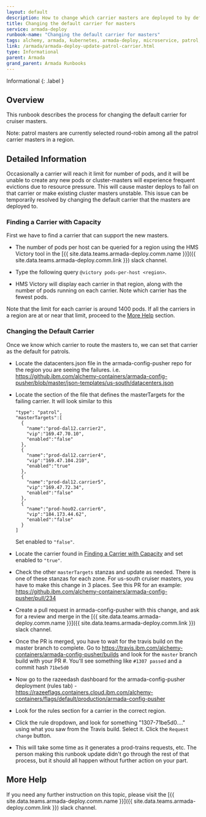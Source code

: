 ```yaml
---
layout: default
description: How to change which carrier masters are deployed to by default.
title: Changing the default carrier for masters
service: armada-deploy
runbook-name: "Changing the default carrier for masters"
tags: alchemy, armada, kubernetes, armada-deploy, microservice, patrol, carrier
link: /armada/armada-deploy-update-patrol-carrier.html
type: Informational
parent: Armada
grand_parent: Armada Runbooks
---
```


Informational
{: .label }

## Overview

This runbook describes the process for changing the default carrier for cruiser masters.

Note: patrol masters are currently selected round-robin among all the patrol carrier masters in a region.

## Detailed Information

Occasionally a carrier will reach it limit for number of pods, and it will be unable to create any new pods or cluster-masters will experience frequent evictions due to resource pressure.
This will cause master deploys to fail on that carrier or make existing cluster masters unstable.
This issue can be temporarily resolved by changing the default carrier that the masters are deployed to.

### Finding a Carrier with Capacity

First we have to find a carrier that can support the new masters.

* The number of pods per host can be queried for a region using the HMS Victory tool in the [{{ site.data.teams.armada-deploy.comm.name }}]({{ site.data.teams.armada-deploy.comm.link }}) slack channel.

* Type the following query `@victory pods-per-host <region>`.

* HMS Victory will display each carrier in that region, along with the number of pods running on each carrier. Note which carrier has the fewest pods.

Note that the limit for each carrier is around 1400 pods. If all the carriers in a region are at or near that limit, proceed to the [More Help](#more-help) section.

### Changing the Default Carrier

Once we know which carrier to route the masters to, we can set that carrier as the default for patrols.

* Locate the datacenters.json file in the armada-config-pusher repo for the region you are seeing the failures. i.e. https://github.ibm.com/alchemy-containers/armada-config-pusher/blob/master/json-templates/us-south/datacenters.json

* Locate the section of the file that defines the masterTargets for the failing carrier. It will look similar to this
   ```
   "type": "patrol",
   "masterTargets":[
     {
       "name":"prod-dal12.carrier2",
       "vip":"169.47.70.10",
       "enabled":"false"
     },
     {
       "name":"prod-dal12.carrier4",
       "vip":"169.47.104.210",
       "enabled":"true"
     },
     {
       "name":"prod-dal12.carrier5",
       "vip":"169.47.72.34",
       "enabled":"false"
     },
     {
       "name":"prod-hou02.carrier6",
       "vip":"184.173.44.62",
       "enabled":"false"
     }
   ]
   ```
   Set enabled to `"false"`.

* Locate the carrier found in [Finding a Carrier with Capacity](#finding-a-carrier-with-capacity) and set enabled to `"true"`.

* Check the other `masterTargets` stanzas and update as needed. There is one of these stanzas for each zone.
For us-south cruiser masters, you have to make this change in 3 places.
See this PR for an example: https://github.ibm.com/alchemy-containers/armada-config-pusher/pull/234

* Create a pull request in armada-config-pusher with this change, and ask for a review and merge in the [{{ site.data.teams.armada-deploy.comm.name }}]({{ site.data.teams.armada-deploy.comm.link }}) slack channel.

* Once the PR is merged, you have to wait for the travis build on the master branch to complete.
Go to https://travis.ibm.com/alchemy-containers/armada-config-pusher/builds and look for the `master` branch build with your PR #.
You'll see something like `#1307 passed` and a commit hash `71be5d0`

* Now go to the razeedash dashboard for the armada-config-pusher deployment (rules tab) - https://razeeflags.containers.cloud.ibm.com/alchemy-containers/flags/default/production/armada-config-pusher

* Look for the rules section for a carrier in the correct region.

* Click the rule dropdown, and look for something "1307-71be5d0...." using what you saw from the Travis build.  Select it.  Click the `Request change` button.

* This will take some time as it generates a prod-trains requests, etc.
The person making this runbook update didn't go through the rest of that process, but it should all happen without further action on your part.

## More Help
If you need any further instruction on this topic, please visit the [{{ site.data.teams.armada-deploy.comm.name }}]({{ site.data.teams.armada-deploy.comm.link }}) slack channel.

